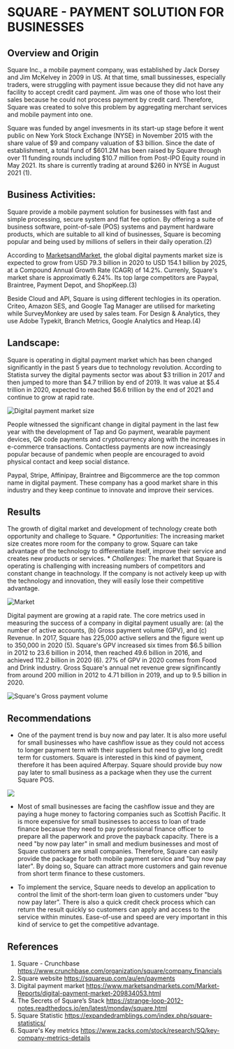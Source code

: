 # SQUARE - PAYMENT SOLUTION FOR BUSINESSES

## Overview and Origin

Square Inc., a mobile payment company, was established by Jack Dorsey and Jim McKelvey in 2009 in US. At that time, small bussinesses, especially traders, were struggling with payment issue because they did not have any facility to accept credit card payment. Jim was one of those who lost their sales because he could not process payment by credit card. Therefore, Square was created to solve this problem by aggregating merchant services and mobile payment into one.

Square was funded by angel invesments in its start-up stage before it went public on New York Stock Exchange (NYSE) in November 2015 with the share value of $9 and company valuation of $3 billion. Since the date of establishment, a total fund of $601.2M has been raised by Square through over 11 funding rounds including $10.7 million from Post-IPO Equity round in May 2021. Its share is currently trading at around $260 in NYSE in August 2021 (1).

## Business Activities:

Square provide a mobile payment solution for businesses with fast and simple processing, secure system and flat fee option. By offering a suite of business software, point-of-sale (POS) systems and payment hardware products, which are suitable to all kind of businesses, Square is becoming popular and being used by millions of sellers in their daily operation.(2)

According to [MarketsandMarket](https://www.marketsandmarkets.com/Market-Reports/digital-payment-market-209834053.html), the global digital payments market size is expected to grow from USD 79.3 billion in 2020 to USD 154.1 billion by 2025, at a Compound Annual Growth Rate (CAGR) of 14.2%. Currenly, Square's market share is approximatly 6.24%. Its top large competitors are Paypal, Braintree, Payment Depot, and ShopKeep.(3)

Beside Cloud and API, Square is using different techlogies in its operation. Criteo, Amazon SES, and Google Tag Manager are utilised for marketing while SurveyMonkey are used by sales team. For Design & Analytics, they use Adobe Typekit, Branch Metrics, Google Analytics and Heap.(4)

## Landscape:

Square is operating in digital payment market which has been changed significantly in the past 5 years due to technology revolution. According to Statista survey the digital payments sector was about $3 trillion in 2017 and then jumped to more than $4.7 trillion by end of 2019. It was value at $5.4 trillion in 2020, expected to reached $6.6 trillion by the end of 2021 and continue to grow at rapid rate.

 ![Digital payment market size](https://www.databridgemarketresearch.com/media/2021/2/c246f6d4-d4df-44c5-a0cd-246fa2fecb77.jpg)


People witnessed the significant change in digital payment in the last few year with the development of Tap and Go payment, wearable payment devices, QR code payments and cryptocurrency along with the increases in e-commerce transactions. Contactless payments are now increasingly popular because of pandemic when people are encouraged to avoid physical contact and keep social distance.

Paypal, Stripe, Affinipay, Braintree and Bigcommerce are the top common name in digital payment. These company has a good market share in this industry and they keep continue to innovate and improve their services.


## Results

The growth of digital market and development of technology create both opportunity and challege to Square. 
    * _Opportunities_: The increasing market size creates more room for the company to grow. Square can take advantage of the technology to differentiate itself, improve  their service and creates new products or services.
    * _Challenges_: The market that Square is operating is challenging with increasing numbers of competitors and constant change in teachnology. If the company is not actively keep up with the technology and innovation, they will easily lose their competitive advantage.


![Market](https://www.marketsandmarkets.com/Images/digital-payment-market7.jpg)

Digital payment are growing at a rapid rate. The core metrics used in measuring the success of a company in digital payment usually are: (a) the number of active accounts, (b) Gross payment volume (GPV), and (c) Revenue. In 2017, Square has 225,000 active sellers and the figure went up to 350,000 in 2020 (5). Square's GPV increased six times from $6.5 billion in 2012 to 23.6 billion in 2014, then reached 49.6 billion in 2016, and achieved 112.2 billion in 2020 (6). 27% of GPV in 2020 comes from Food and Drink industry. Gross  Square's annual net revenue grew signifincantly from around 200 million in 2012 to 4.71 billion in 2019, and up to 9.5 billion in 2020.


![Square's Gross payment volume ](https://g.foolcdn.com/image/?url=https%3A//g.foolcdn.com/editorial/images/472958/screenshot-2018-02-15-123705.png&w=2000&op=resize)



## Recommendations

* One of the payment trend is buy now and pay later. It is also more useful for small businesses who have cashflow issue as they could not access to longer payment term with their suppliers but need to give long credit term for customers. Square is interested in this kind of payment, therefore it has been aquired Afterpay. Square should provide buy now pay later to small business as a package when they use the current Square POS.

![](https://www.analyticssteps.com/backend/media/news_thumbnail/6999640/5241104_1627908089_2nd%20augustArtboard%203.jpg)

* Most of small businesses are facing the cashflow issue and they are paying a huge money to factoring companies such as Scottish Pacific. It is more expensive for small businesses to access to loan of trade finance becasue they need to pay professional finance officer to prepare all the paperwork and prove the payback capacity. There is a need "by now pay later" in small and medium businesses and most of Square customers are small companies. Therefore, Square can easily provide the package for both mobile payment service and "buy now pay later". By doing so, Square can attract more customers and gain revenue from short term finance to these customers. 

* To implement the service, Square needs to develop an application to control the limit of the short-term loan given to customers under "buy now pay later". There is also a quick credit check process which can return the result quickly so customers can apply and access to the service within minutes. Ease-of-use and speed are very important in this kind of service to get the competitive advantage.

## References
1. Square - Crunchbase <https://www.crunchbase.com/organization/square/company_financials>
2. Square website <https://squareup.com/au/en/payments>
3. Digital payment market <https://www.marketsandmarkets.com/Market-Reports/digital-payment-market-209834053.html>
4. The Secrets of Square’s Stack <https://strange-loop-2012-notes.readthedocs.io/en/latest/monday/square.html>
5. Square Statistic <https://expandedramblings.com/index.php/square-statistics/>
6. Square's Key metrics <https://www.zacks.com/stock/research/SQ/key-company-metrics-details>